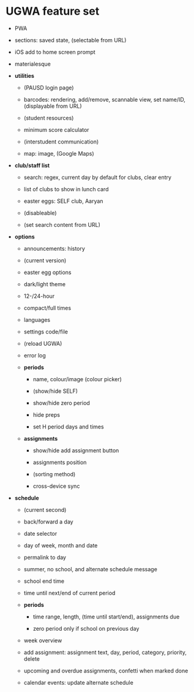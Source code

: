 # UGWA feature set

- PWA

- sections: saved state, (selectable from URL)

- iOS add to home screen prompt

- materialesque

- **utilities**

  - (PAUSD login page)

  - barcodes: rendering, add/remove, scannable view, set name/ID, (displayable from URL)

  - (student resources)

  - minimum score calculator

  - (interstudent communication)

  - map: image, (Google Maps)

- **club/staff list**

  - search: regex, current day by default for clubs, clear entry

  - list of clubs to show in lunch card

  - easter eggs: SELF club, Aaryan

  - (disableable)

  - (set search content from URL)

- **options**

  - announcements: history

  - (current version)

  - easter egg options

  - dark/light theme

  - 12-/24-hour

  - compact/full times

  - languages

  - settings code/file

  - (reload UGWA)

  - error log

  - **periods**

    - name, colour/image (colour picker)

    - (show/hide SELF)

    - show/hide zero period

    - hide preps

    - set H period days and times

  - **assignments**

    - show/hide add assignment button

    - assignments position

    - (sorting method)

    - cross-device sync

- **schedule**

  - (current second)

  - back/forward a day

  - date selector

  - day of week, month and date

  - permalink to day

  - summer, no school, and alternate schedule message

  - school end time

  - time until next/end of current period

  - **periods**

    - time range, length, (time until start/end), assignments due

    - zero period only if school on previous day

  - week overview

  - add assignment: assignment text, day, period, category, priority, delete

  - upcoming and overdue assignments, confetti when marked done

  - calendar events: update alternate schedule
